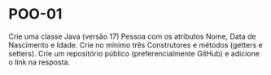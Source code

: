 # POO-01
Crie uma classe Java (versão 17) Pessoa com os atributos Nome, Data de Nascimento e Idade.
Crie no mínimo três Construtores e métodos (getters e setters). 
Crie um repositório público (preferencialmente GitHub) e adicione o link na resposta.